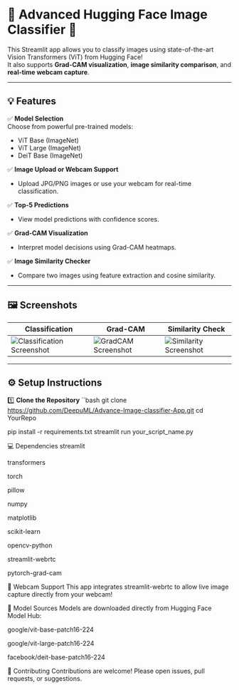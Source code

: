 # 🧠 Advanced Hugging Face Image Classifier 🚀

This Streamlit app allows you to classify images using state-of-the-art Vision Transformers (ViT) from Hugging Face!  
It also supports **Grad-CAM visualization**, **image similarity comparison**, and **real-time webcam capture**.

---

## 💡 Features

✅ **Model Selection**  
Choose from powerful pre-trained models:
- ViT Base (ImageNet)
- ViT Large (ImageNet)
- DeiT Base (ImageNet)

✅ **Image Upload or Webcam Support**  
- Upload JPG/PNG images or use your webcam for real-time classification.

✅ **Top-5 Predictions**  
- View model predictions with confidence scores.

✅ **Grad-CAM Visualization**  
- Interpret model decisions using Grad-CAM heatmaps.

✅ **Image Similarity Checker**  
- Compare two images using feature extraction and cosine similarity.

---

## 🖼️ Screenshots

| Classification | Grad-CAM | Similarity Check |
|-----------------|----------|-------------------|
| ![Classification Screenshot](your_screenshot_1.png) | ![GradCAM Screenshot](your_screenshot_2.png) | ![Similarity Screenshot](your_screenshot_3.png) |

---

## ⚙️ Setup Instructions

1️⃣ **Clone the Repository**
``bash
git clone https://github.com/DeepuML/Advance-Image-classifier-App.git
cd YourRepo

pip install -r requirements.txt
streamlit run your_script_name.py


💻 Dependencies
streamlit

transformers

torch

pillow

numpy

matplotlib

scikit-learn

opencv-python

streamlit-webrtc

pytorch-grad-cam

📸 Webcam Support
This app integrates streamlit-webrtc to allow live image capture directly from your webcam!

🧠 Model Sources
Models are downloaded directly from Hugging Face Model Hub:

google/vit-base-patch16-224

google/vit-large-patch16-224

facebook/deit-base-patch16-224

🤝 Contributing
Contributions are welcome!
Please open issues, pull requests, or suggestions.







